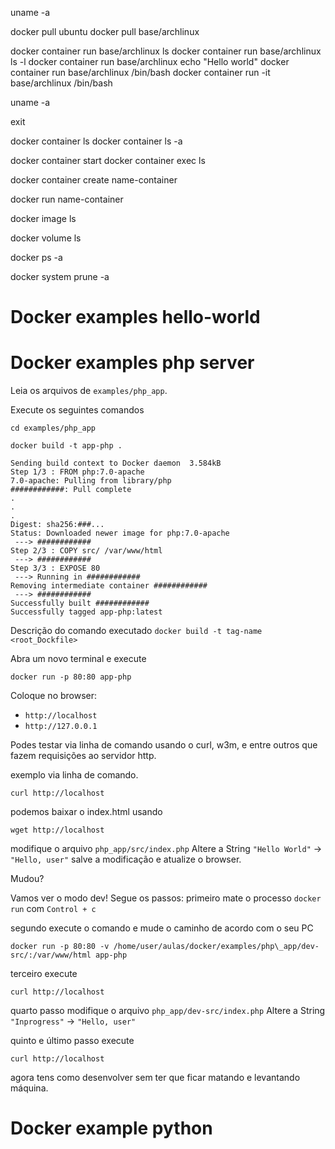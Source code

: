 uname -a

docker pull ubuntu
docker pull base/archlinux

docker container run base/archlinux ls
docker container run base/archlinux ls -l
docker container run base/archlinux echo "Hello world"
docker container run base/archlinux /bin/bash
docker container run -it base/archlinux /bin/bash

uname -a

exit

docker container ls
docker container ls -a

docker container start <CONTAINER ID>
docker container exec <CONTAINER ID> ls

docker container create name-container

docker run name-container

docker image ls

docker volume ls

docker ps -a

docker system prune -a

# Docker examples hello-world


# Docker examples php server
Leia os arquivos de `examples/php_app`.

Execute os seguintes comandos

```
cd examples/php_app
```

```
docker build -t app-php .
```

```
Sending build context to Docker daemon  3.584kB
Step 1/3 : FROM php:7.0-apache
7.0-apache: Pulling from library/php
############: Pull complete 
.
.
.
Digest: sha256:###...
Status: Downloaded newer image for php:7.0-apache
 ---> ############
Step 2/3 : COPY src/ /var/www/html
 ---> ############
Step 3/3 : EXPOSE 80
 ---> Running in ############
Removing intermediate container ############
 ---> ############
Successfully built ############
Successfully tagged app-php:latest
```

Descrição do comando executado
`docker build -t tag-name <root_Dockfile>`

Abra um novo terminal e execute
```
docker run -p 80:80 app-php
```

Coloque no browser:
 - `http://localhost`
 - `http://127.0.0.1`

Podes testar via linha de comando usando o curl, w3m, e entre outros que fazem
requisições ao servidor http.

exemplo via linha de comando.

```
curl http://localhost
```

podemos baixar o index.html usando

```
wget http://localhost
```

modifique o arquivo `php_app/src/index.php`
Altere a String `"Hello World"` -> `"Hello, user"`
salve a modificação e atualize o browser.

Mudou?

Vamos ver o modo dev!
Segue os passos:
primeiro mate o processo `docker run` com `Control + c`

segundo execute o comando e mude o caminho de acordo com o seu PC

```
docker run -p 80:80 -v /home/user/aulas/docker/examples/php\_app/dev-src/:/var/www/html app-php
```

terceiro execute

```
curl http://localhost
```

quarto passo modifique o arquivo `php_app/dev-src/index.php`
Altere a String `"Inprogress"` -> `"Hello, user"`

quinto e último passo execute

```
curl http://localhost
```

agora tens como desenvolver sem ter que ficar matando e levantando máquina.

# Docker example python

